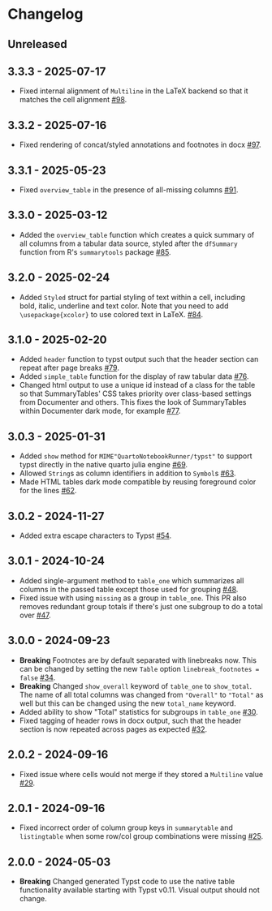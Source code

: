 # Changelog

## Unreleased

## 3.3.3 - 2025-07-17

- Fixed internal alignment of `Multiline` in the LaTeX backend so that it matches the cell alignment [#98](https://github.com/PumasAI/SummaryTables.jl/pull/98).

## 3.3.2 - 2025-07-16

- Fixed rendering of concat/styled annotations and footnotes in docx [#97](https://github.com/PumasAI/SummaryTables.jl/pull/97).

## 3.3.1 - 2025-05-23

- Fixed `overview_table` in the presence of all-missing columns [#91](https://github.com/PumasAI/SummaryTables.jl/pull/91).

## 3.3.0 - 2025-03-12

- Added the `overview_table` function which creates a quick summary of all columns from a tabular data source, styled after the `dfSummary` function from R's `summarytools` package [#85](https://github.com/PumasAI/SummaryTables.jl/pull/85).

## 3.2.0 - 2025-02-24

- Added `Styled` struct for partial styling of text within a cell, including bold, italic, underline and text color. Note that you need to add `\usepackage{xcolor}` to use colored text in LaTeX. [#84](https://github.com/PumasAI/SummaryTables.jl/pull/84).

## 3.1.0 - 2025-02-20

- Added `header` function to typst output such that the header section can repeat after page breaks [#79](https://github.com/PumasAI/SummaryTables.jl/pull/79).
- Added `simple_table` function for the display of raw tabular data [#76](https://github.com/PumasAI/SummaryTables.jl/pull/76).
- Changed html output to use a unique id instead of a class for the table so that SummaryTables' CSS takes priority over class-based settings from Documenter and others. This fixes the look of SummaryTables within Documenter dark mode, for example [#77](https://github.com/PumasAI/SummaryTables.jl/pull/77).

## 3.0.3 - 2025-01-31

- Added `show` method for `MIME"QuartoNotebookRunner/typst"` to support typst directly in the native quarto julia engine [#69](https://github.com/PumasAI/SummaryTables.jl/pull/69).
- Allowed `String`s as column identifiers in addition to `Symbol`s [#63](https://github.com/PumasAI/SummaryTables.jl/pull/63).
- Made HTML tables dark mode compatible by reusing foreground color for the lines [#62](https://github.com/PumasAI/SummaryTables.jl/pull/62).

## 3.0.2 - 2024-11-27

- Added extra escape characters to Typst [#54](https://github.com/PumasAI/SummaryTables.jl/pull/54).

## 3.0.1 - 2024-10-24

- Added single-argument method to `table_one` which summarizes all columns in the passed table except those used for grouping [#48](https://github.com/PumasAI/SummaryTables.jl/pull/48).
- Fixed issue with using `missing` as a group in `table_one`. This PR also removes redundant group totals if there's just one subgroup to do a total over [#47](https://github.com/PumasAI/SummaryTables.jl/pull/47).

## 3.0.0 - 2024-09-23

- **Breaking** Footnotes are by default separated with linebreaks now. This can be changed by setting the new `Table` option `linebreak_footnotes = false` [#34](https://github.com/PumasAI/SummaryTables.jl/pull/34).
- **Breaking** Changed `show_overall` keyword of `table_one` to `show_total`. The name of all total columns was changed from `"Overall"` to `"Total"` as well but this can be changed using the new `total_name` keyword.
- Added ability to show "Total" statistics for subgroups in `table_one` [#30](https://github.com/PumasAI/SummaryTables.jl/pull/30).
- Fixed tagging of header rows in docx output, such that the header section is now repeated across pages as expected [#32](https://github.com/PumasAI/SummaryTables.jl/pull/32).

## 2.0.2 - 2024-09-16

- Fixed issue where cells would not merge if they stored a `Multiline` value [#29](https://github.com/PumasAI/SummaryTables.jl/pull/29).

## 2.0.1 - 2024-09-16

- Fixed incorrect order of column group keys in `summarytable` and `listingtable` when some row/col group combinations were missing [#25](https://github.com/PumasAI/SummaryTables.jl/pull/25).

## 2.0.0 - 2024-05-03

- **Breaking** Changed generated Typst code to use the native table functionality available starting with Typst v0.11. Visual output should not change.
